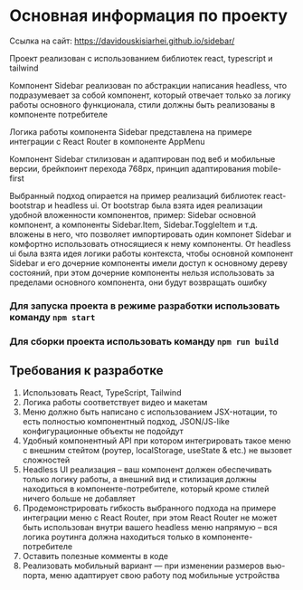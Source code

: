# Основная информация по проекту
Ссылка на сайт: https://davidouskisiarhei.github.io/sidebar/

Проект реализован с использованием библиотек react, typescript и tailwind

Компонент Sidebar реализован по абстракции написания headless, что подразумевает за собой компонент, который отвечает только за логику работы основного функционала, стили должны быть реализованы в компоненте потребителе

Логика работы компонента Sidebar представлена на примере интеграции с React Router в компоненте AppMenu

Компонент Sidebar стилизован и адаптирован под веб и мобильные версии, брейкпоинт перехода 768px, принцип адаптирования mobile-first

Выбранный подход опирается на пример реализаций библиотек react-bootstrap и headless ui. От bootstrap была взята идея реализации удобной вложенности компонентов, пример: Sidebar основной компонент, а компоненты Sidebar.Item, Sidebar.ToggleItem и т.д. вложены в него, что позволяет импортировать один компонет Sidebar и комфортно использовать относящиеся к нему компоненты. От headless ui была взята идея логики работы контекста, чтобы основной компонент Sidebar и его дочерние компоненты имели доступ к основному дереву состояний, при этом дочерние компоненты нельзя использовать за пределами основного компонента, они будут возвращать ошибку

### Для запуска проекта в режиме разработки использовать команду `npm start`

### Для сборки проекта использовать команду `npm run build`

## Требования к разработке

1. Использовать React, TypeScript, Tailwind
2. Логика работы соответствует видео и макетам
3. Меню должно быть написано с использованием JSX-нотации, то есть полностью компонентный подход, JSON/JS-like конфигурационные объекты не подойдут
4. Удобный компонентный API при котором интегрировать такое меню с внешним стейтом (роутер, localStorage, useState & etc.) не вызовет сложностей
5. Headless UI реализация – ваш компонент должен обеспечивать только логику работы, а внешний вид и стилизация должны находиться в компоненте-потребителе, который кроме стилей ничего больше не добавляет
6. Продемонстрировать гибкость выбранного подхода на примере интеграции меню с React Router, при этом React Router не может быть использован внутри вашего headless меню напрямую – вся логика роутинга должна находиться только в компоненте-потребителе
7. Оставить полезные комменты в коде
8. Реализовать мобильный вариант — при изменении размеров вью-порта, меню адаптирует свою работу под мобильные устройства
